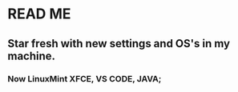 # READ ME
## Star fresh with new settings and OS's in my machine.
### Now LinuxMint XFCE, VS CODE, JAVA;
